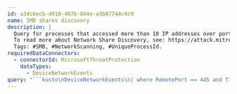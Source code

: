 ```yaml
---
id: a3dc6ecb-d910-467b-844e-a3b87744c4c9
name: SMB shares discovery
description: |
  Query for processes that accessed more than 10 IP addresses over port 445 (SMB) - possibly scanning for network shares.
  To read more about Network Share Discovery, see: https://attack.mitre.org/wiki/Technique/T1135.
  Tags: #SMB, #NetworkScanning, #UniqueProcessId.
requiredDataConnectors:
  - connectorId: MicrosoftThreatProtection
    dataTypes:
      - DeviceNetworkEvents
query: "```kusto\nDeviceNetworkEvents\n| where RemotePort == 445 and Timestamp > ago(7d) \n    // Exclude Kernel processes, as they are too noisy in this query\n    and InitiatingProcessId !in (0, 4)\n| summarize RemoteIPCount=dcount(RemoteIP) by DeviceName, InitiatingProcessFileName, InitiatingProcessId, InitiatingProcessCreationTime\n| where RemoteIPCount > 10\n```"
---
```


